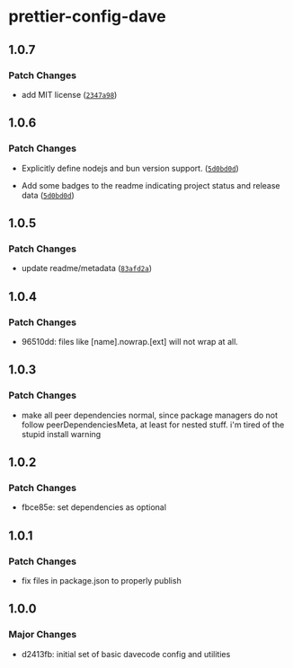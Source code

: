 # prettier-config-dave

## 1.0.7

### Patch Changes

- add MIT license ([`2347a98`](https://github.com/paperdave/various/commit/2347a9898d87c41010f82f7675664efab21edc77))

## 1.0.6

### Patch Changes

- Explicitly define nodejs and bun version support. ([`5d0bd0d`](https://github.com/paperdave/various/commit/5d0bd0de6a8429802a66e393134a798b6ea2ff4f))

* Add some badges to the readme indicating project status and release data ([`5d0bd0d`](https://github.com/paperdave/various/commit/5d0bd0de6a8429802a66e393134a798b6ea2ff4f))

## 1.0.5

### Patch Changes

- update readme/metadata ([`83afd2a`](https://github.com/paperdave/various/commit/83afd2a419e32fe3f9c7e55f756fb063eb9257ca))

## 1.0.4

### Patch Changes

- 96510dd: files like [name].nowrap.[ext] will not wrap at all.

## 1.0.3

### Patch Changes

- make all peer dependencies normal, since package managers do not follow peerDependenciesMeta, at
  least for nested stuff. i'm tired of the stupid install warning

## 1.0.2

### Patch Changes

- fbce85e: set dependencies as optional

## 1.0.1

### Patch Changes

- fix files in package.json to properly publish

## 1.0.0

### Major Changes

- d2413fb: initial set of basic davecode config and utilities

